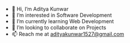 - 👋 Hi, I’m Aditya Kunwar
- 👀 I’m interested in Software Development
- 🌱 I’m currently learning Web Development
- 💞️ I’m looking to collaborate on Projects
- 📫 Reach me at adityakunwar1527@gmail.com

<!---
adityakunwar1511/adityakunwar1511 is a ✨ special ✨ repository because its `README.md` (this file) appears on your GitHub profile.
You can click the Preview link to take a look at your changes.
--->

